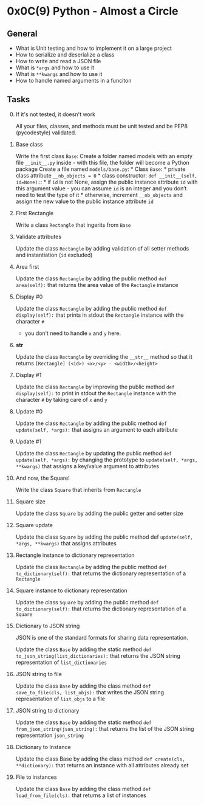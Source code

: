 # 0x0C(9) Python - Almost a Circle


## General

* What is Unit testing and how to implement it on a large project
* How to serialize and deserialize a class
* How to write and read a JSON file
* What is `*args` and how to use it
* What is `**kwargs` and how to use it
* How to handle named arguments in a funciton


## Tasks

0. If it's not tested, it doesn't work

    All your files, classes, and methods must be unit tested and be PEP8 (pycodestyle) validated.

1. Base class

    Write the first class `Base`:
    Create a folder named models with an empty file `__init__.py` inside - 
    with this file, the folder will become a Python package
    Create a file named `models/base.py`:
        * Class `Base`:
            * private class attribute `__nb_objects = 0`
            * class constructor: `def __init__(self, id=None):`:
            * if `id` is not None, assign the public instance attribute `id`
            with this argument value - you can assume `id` is an integer 
            and you don’t need to test the type of it
            * otherwise, increment `__nb_objects` and assign the new value 
            to the public instance attribute `id`

2. First Rectangle

    Write a class `Rectangle` that ingerits from `Base`

3. Validate attributes

    Update the class `Rectangle` by adding validation of all setter methods and instantiation (`id` excluded)

4. Area first

    Update the class `Rectangle` by adding the public method `def area(self):` 
    that returns the area value of the `Rectangle` instance

5. Display #0

    Update the class `Rectangle` by adding the public method `def display(self):` 
    that prints in stdout the `Rectangle` instance with the character `#` 
     - you don’t need to handle `x` and `y` here.

6. __str__

    Update the class `Rectangle` by overriding the `__str__` method so that 
    it returns `[Rectangle] (<id>) <x>/<y> - <width>/<height>`

7. Display #1

    Update the class `Rectangle` by improving the public method `def display(self):` 
    to print in stdout the `Rectangle` instance with the character `#` by 
    taking care of `x` and `y`

8. Update #0

    Update the class `Rectangle` by adding the public method `def update(self, *args):` 
    that assigns an argument to each attribute

9. Update #1

    Update the class `Rectangle` by updating the public method `def update(self, *args):` 
    by changing the prototype to `update(self, *args, **kwargs)` that assigns 
    a key/value argument to attributes

10. And now, the Square!

    Write the class `Square` that inherits from `Rectangle`

11. Square size

    Update the class `Square` by adding the public getter and setter size

12. Square update

    Update the class `Square` by adding the public method def `update(self, *args, **kwargs)` that assigns attributes

13. Rectangle instance to dictionary representation

    Update the class `Rectangle` by adding the public method `def to_dictionary(self):` 
    that returns the dictionary representation of a `Rectangle`

14. Square instance to dictionary representation

    Update the class `Square` by adding the public method `def to_dictionary(self):` 
    that returns the dictionary representation of a `Square`

15. Dictionary to JSON string

    JSON is one of the standard formats for sharing data representation.

    Update the class `Base` by adding the static method 
    `def to_json_string(list_dictionaries):` that returns the JSON string 
    representation of `list_dictionaries`

16. JSON string to file

    Update the class `Base` by adding the class method 
    `def save_to_file(cls, list_objs):` that writes the JSON string representation 
    of `list_objs` to a file

17. JSON string to dictionary

    Update the class `Base` by adding the static method 
    `def from_json_string(json_string):` that returns the list of the JSON 
    string representation `json_string`

18. Dictionary to Instance

    Update the class Base by adding the class method `def create(cls, **dictionary):` 
    that returns an instance with all attributes already set

19. File to instances

    Update the class `Base` by adding the class method `def load_from_file(cls):` 
    that returns a list of instances
